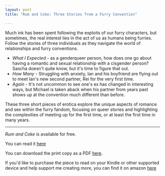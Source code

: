 ```yaml
---
layout: post
title: "Rum and Coke: Three Stories from a Furry Convention"

---
```


Much ink has been spent following the exploits of our furry characters, but sometimes, the real interest lies in the act of us as humans being furries.  Follow the stories of three individuals as they navigate the world of relationships and furry conventions.

* *What I Expected* - as a genderqueer person, how does one go about having a romantic and sexual relationship with a cisgender person?  Sascha doesn't quite know, but it's time to figure that out.
* *How Many* - Struggling with anxiety, Ian and his boyfriend are flying out to meet Ian's new second partner, Rei for the very first time.
* *Again* - It's not uncommon to see one's ex has changed in interesting ways, but Michael is taken aback when his partner from years past shows up at the convention much different than before.

These three short pieces of erotica explore the unique aspects of romance and sex within the furry fandom, focusing on queer stories and highlighting the complexities of meeting up for the first time, or at least the first time in many years.

-----

*Rum and Coke* is available for free.

You can read it [here](full)

You can download the print copy as a PDF [here](rum-and-coke--print.pdf).

If you'd like to purchase the piece to read on your Kindle or other supported device and help support me creating more, you can find it on amazon [here](http://www.amazon.com/Rum-Coke-Three-Stories-Convention-ebook/dp/B0160RTUWK/)
